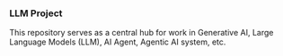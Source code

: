 ### LLM Project
This repository serves as a central hub for work in Generative AI, Large Language Models (LLM), AI Agent, Agentic AI system, etc.